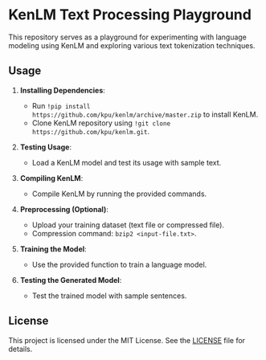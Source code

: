 # KenLM Text Processing Playground

This repository serves as a playground for experimenting with language modeling using KenLM and exploring various text tokenization techniques.

## Usage

1. **Installing Dependencies**: 
   - Run `!pip install https://github.com/kpu/kenlm/archive/master.zip` to install KenLM.
   - Clone KenLM repository using `!git clone https://github.com/kpu/kenlm.git`.

2. **Testing Usage**: 
   - Load a KenLM model and test its usage with sample text.

3. **Compiling KenLM**: 
   - Compile KenLM by running the provided commands.

4. **Preprocessing (Optional)**:
   - Upload your training dataset (text file or compressed file).
   - Compression command: `bzip2 <input-file.txt>`.

5. **Training the Model**:
   - Use the provided function to train a language model.

6. **Testing the Generated Model**:
   - Test the trained model with sample sentences.

## License

This project is licensed under the MIT License. See the [LICENSE](LICENSE) file for details.
